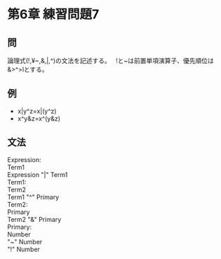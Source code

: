 # 第6章 練習問題7
## 問
論理式(!,¥~,&,|,^)の文法を記述する。  
!と~は前置単項演算子、優先順位は&>^>lとする。 
## 例
* x|y^z=x|(y^z)  
* x^y&z=x^(y&z)  
## 文法
Expression:  
	Term1  
	Expression "|" Term1  
Term1:  
    Term2  
    Term1 "^" Primary   
Term2:  
    Primary  
    Term2 "&" Primary  
Primary:  
    Number  
    "~" Number  
    "!" Number  
